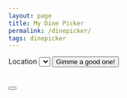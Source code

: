 ```yaml
---
layout: page
title: My Dine Picker
permalink: /dinepicker/
tags: dinepicker
---
```

<div class="form-stacked" style="margin-bottom:24px;">
  <label for="location">Location</label>
  <select id="location" name="location">
  </select>
  <button id="start" type="button" class="button button-blue">Gimme a good one!</button>
</div>
<div id="restaurantInfo" class="card">
  <h1 class="title"></h1>
  <div class="info">
    <h3 class="address"></h3>
    <h3 class="hours"></h3>
  </div>
  <button id="cta" href="" type="button" class="button button-blue cta"></button>
</div>
<script type="text/javascript" src="/js/dinepicker.js"></script>
